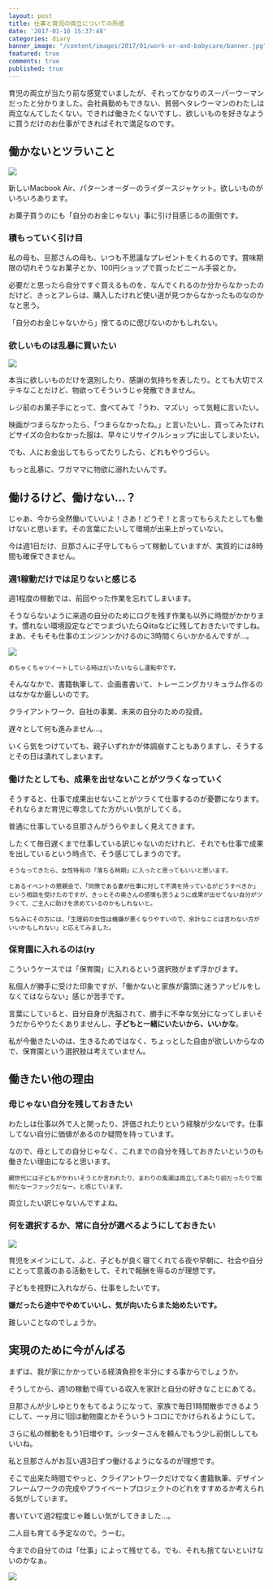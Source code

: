 ```yaml
---
layout: post
title: 仕事と育児の両立についての所感
date: '2017-01-10 15:37:48'
categories: diary
banner_image: "/content/images/2017/01/work-or-and-babycare/banner.jpg"
featured: true
comments: true
published: true
---
```


育児の両立が当たり前な感覚でいましたが、それってかなりのスーパーウーマンだったと分かりました。会社員勤めもできない、貧弱ヘタレウーマンのわたしは両立なんてしたくない。できれば働きたくないですし、欲しいものを好きなように買うだけのお仕事ができればそれで満足なのです。

<!--more-->

## 働かないとツラいこと

![](/content/images/2017/01/work-or-and-babycare/01.jpg)

新しいMacbook Air、パターンオーダーのライダースジャケット。欲しいものがいろいろあります。

お菓子買うのにも「自分のお金じゃない」事に引け目感じるの面倒です。

### 積もっていく引け目

私の母も、旦那さんの母も、いつも不思議なプレゼントをくれるのです。賞味期限の切れそうなお菓子とか、100円ショップで買ったビニール手袋とか。

必要だと思ったら自分ですぐ買えるものを、なんでくれるのか分からなかったのだけど、きっとアレらは、購入したけれど使い道が見つからなかったものなのかなと思う。

「自分のお金じゃないから」捨てるのに偲びないのかもしれない。

### 欲しいものは乱暴に買いたい

![](/content/images/2017/01/work-or-and-babycare/02.jpg)

本当に欲しいものだけを選別したり、感謝の気持ちを表したり。とても大切でステキなことだけど、物欲ってそういうじゃ発散できません。

レジ前のお菓子手にとって、食べてみて「うわ、マズい」って気軽に言いたい。

映画がつまらなかったら、「つまらなかったね。」と言いたいし、買ってみたけれどサイズの合わなかった服は、早々にリサイクルショップに出してしまいたい。

でも、人にお金出してもらってたりしたら、どれもやりづらい。

もっと乱暴に、ワガママに物欲に溺れたいんです。

## 働けるけど、働けない…？

じゃあ、今から全然働いていいよ！さあ！どうぞ！と言ってもらえたとしても働けないと思います。その言葉にたいして環境が出来上がっていない。

今は週1日だけ、旦那さんに子守してもらって稼動していますが、実質的には8時間も確保できません。

### 週1稼動だけでは足りないと感じる

週1程度の稼動では、前回やった作業を忘れてしまいます。

そうならないように来週の自分のためにログを残す作業も以外に時間がかかります。慣れない環境設定などでつまづいたらQiitaなどに残しておきたいですしね。まあ、そもそも仕事のエンジンンかけるのに3時間くらいかかるんですが…。

![](/content/images/2017/01/work-or-and-babycare/03.png)

<small>めちゃくちゃツイートしている時はだいたいならし運転中です。</small>

そんななかで、書籍執筆して、企画書書いて、トレーニングカリキュラム作るのはなかなか厳しいのです。

クライアントワーク、自社の事業、未来の自分のための投資。

遅々として何も進みません…。

いくら気をつけていても、親子いずれかが体調崩すこともありますし、そうするとその日は潰れてしまいます。

### 働けたとしても、成果を出せないことがツラくなっていく

そうすると、仕事で成果出せないことがツラくて仕事するのが憂鬱になります。それならまだ育児に専念してた方がいい気がしてくる。

普通に仕事している旦那さんがうらやましく見えてきます。

したくて毎日遅くまで仕事している訳じゃないのだけれど、それでも仕事で成果を出しているという時点で、そう感じてしまうのです。

<small>そうなってきたら、女性特有の「落ちる時期」に入ったと思ってもいいと思います。</small>

<small>とあるイベントの懇親会で、「同僚である妻が仕事に対して不満を持っているがどうすべきか」という相談を受けたのですが、きっとその奥さんの感情も思うように成果が出せてない自分がツラくて、ご主人に助けを求めているのかもしれないと。</small>

<small>ちなみにその方には、「生理前の女性は機嫌が悪くなりやすいので、余計なことは言わない方がいいかもしれない」と応えてみました。</small>

### 保育園に入れるのは(ry

こういうケースでは「保育園」に入れるという選択肢がまず浮かびます。

私個人が勝手に受けた印象ですが、「働かないと家族が露頭に迷うアッピルをしなくてはならない」感じが苦手です。

言葉にしていると、自分自身が洗脳されて、勝手に不幸な気分になってしまいそうだからやりたくありませんし、**子どもと一緒にいたいから、いいかな**。

私が今働きたいのは、生きるためではなく、ちょっとした自由が欲しいからなので、保育園という選択肢は考えていません。

## 働きたい他の理由

### 母じゃない自分を残しておきたい

わたしは仕事以外で人と関ったり、評価されたりという経験が少ないです。仕事してない自分に価値があるのか疑問を持っています。

なので、母としての自分じゃなく、これまでの自分を残しておきたいというのも働きたい理由になると思います。

<small>親世代には子どもがかわいそうとか言われたり、まわりの風潮は両立してあたり前だったりで面倒だなーファックだなー。と感じています。</small>

両立したい訳じゃないんですよね。

### 何を選択するか、常に自分が選べるようにしておきたい

![](/content/images/2017/01/work-or-and-babycare/04.jpg)

育児をメインにして、ふと、子どもが良く寝てくれてる夜や早朝に、社会や自分にとって意義のある活動をして、それで報酬を得るのが理想です。

子どもを視野に入れながら、仕事をしたいです。

**嫌だったら途中でやめていいし、気が向いたらまた始めたいです。**

難しいことなのでしょうか。

## 実現のために今がんばる

まずは、我が家にかかっている経済負担を半分にする事からでしょうか。

そうしてから、週1の稼動で得ている収入を家計と自分の好きなことにあてる。

旦那さんが少しゆとりをもてるようになって、家族で毎日1時間散歩できるようにして、一ヶ月に1回は動物園とかそういうトコロにでかけられるようにして。

さらに私の稼動をもう1日増やす。シッターさんを頼んでもう少し前倒ししてもいいね。

私と旦那さんがお互い週3日ずつ働けるようになるのが理想です。

そこで出来た時間でやっと、クライアントワークだけでなく書籍執筆、デザインフレームワークの完成やプライベートプロジェクトのどれをすすめるか考えられる気がしています。

書いていて週2程度じゃ難しい気がしてきました…。

二人目も育てる予定なので。うーむ。

今までの自分てのは「仕事」によって残せてる。でも、それも捨てないといけないのかなぁ。

![](/content/images/2017/01/work-or-and-babycare/05.jpg)
